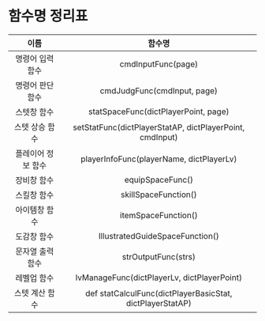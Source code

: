 # 함수명 정리표

| 이름 | 함수명 |
| :---: | :---: |
| 명령어 입력 함수 | cmdInputFunc(page) |
| 명령어 판단 함수 | cmdJudgFunc(cmdInput, page) |
| 스텟창 함수 | statSpaceFunc(dictPlayerPoint, page) |
| 스텟 상승 함수 | setStatFunc(dictPlayerStatAP, dictPlayerPoint, cmdInput) |
| 플레이어 정보 함수 | playerInfoFunc(playerName, dictPlayerLv) |
| 장비창 함수 | equipSpaceFunc() |
| 스킬창 함수 | skillSpaceFunction() |
| 아이템창 함수 | itemSpaceFunction() |
| 도감창 함수 | IllustratedGuideSpaceFunction() |
| 문자열 출력 함수 | strOutputFunc(strs) |
| 레벨업 함수 | lvManageFunc(dictPlayerLv, dictPlayerPoint) |
| 스텟 계산 함수 | def statCalculFunc(dictPlayerBasicStat, dictPlayerStatAP) |
